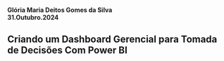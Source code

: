 #### Glória Maria Deitos Gomes da Silva <br> 31.Outubro.2024

## Criando um Dashboard Gerencial para Tomada de Decisões Com Power BI
